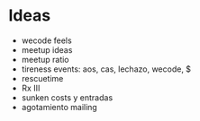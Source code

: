 # Ideas

* wecode feels
* meetup ideas
* meetup ratio
* tireness events: aos, cas, lechazo, wecode, $
* rescuetime
* Rx III
* sunken costs y entradas
* agotamiento mailing